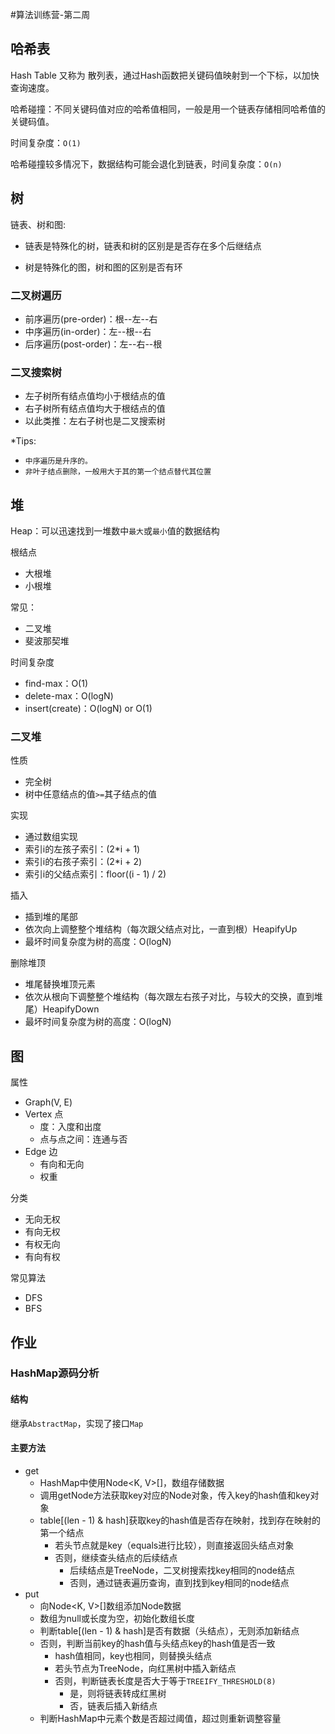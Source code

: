 #算法训练营-第二周

## 哈希表

Hash Table 又称为 散列表，通过Hash函数把关键码值映射到一个下标，以加快查询速度。

哈希碰撞：不同关键码值对应的哈希值相同，一般是用一个链表存储相同哈希值的关键码值。

时间复杂度：`O(1)`

哈希碰撞较多情况下，数据结构可能会退化到链表，时间复杂度：`O(n)`

## 树

链表、树和图:

- 链表是特殊化的树，链表和树的区别是是否存在多个后继结点

- 树是特殊化的图，树和图的区别是否有环

### 二叉树遍历

- 前序遍历(pre-order)：根--左--右
- 中序遍历(in-order)：左--根--右
- 后序遍历(post-order)：左--右--根

### 二叉搜索树

- 左子树所有结点值均小于根结点的值
- 右子树所有结点值均大于根结点的值
- 以此类推：左右子树也是二叉搜索树

*Tips:

-  `中序遍历是升序的。` 
-  `非叶子结点删除，一般用大于其的第一个结点替代其位置`

## 堆

Heap：可以迅速找到一堆数中`最大`或`最小`值的数据结构

根结点

- 大根堆
- 小根堆

常见：

- 二叉堆
- 斐波那契堆

时间复杂度

- find-max：O(1)
- delete-max：O(logN)
- insert(create)：O(logN) or O(1)

### 二叉堆

性质

- 完全树
- 树中任意结点的值`>=`其子结点的值

实现

- 通过数组实现
- 索引i的左孩子索引：(2*i + 1)
- 索引i的右孩子索引：(2*i + 2)
- 索引i的父结点索引：floor((i - 1) / 2)

插入

- 插到堆的尾部
- 依次向上调整整个堆结构（每次跟父结点对比，一直到根）HeapifyUp
- 最坏时间复杂度为树的高度：O(logN)

删除堆顶

- 堆尾替换堆顶元素
- 依次从根向下调整整个堆结构（每次跟左右孩子对比，与较大的交换，直到堆尾）HeapifyDown
- 最坏时间复杂度为树的高度：O(logN)

## 图

属性

- Graph(V, E)
- Vertex 点
  - 度：入度和出度
  - 点与点之间：连通与否
- Edge 边
  - 有向和无向
  - 权重

分类

- 无向无权
- 有向无权
- 有权无向
- 有向有权

常见算法

- DFS
- BFS

## 作业

### HashMap源码分析

#### 结构

继承`AbstractMap`，实现了接口`Map`

#### 主要方法

- get
  - HashMap中使用Node<K, V>[]，数组存储数据
  - 调用getNode方法获取key对应的Node对象，传入key的hash值和key对象
  - table[(len - 1) & hash]获取key的hash值是否存在映射，找到存在映射的第一个结点 
    - 若头节点就是key（equals进行比较），则直接返回头结点对象
    - 否则，继续查头结点的后续结点
      - 后续结点是TreeNode，二叉树搜索找key相同的node结点
      - 否则，通过链表遍历查询，直到找到key相同的node结点
- put
  - 向Node<K, V>[]数组添加Node数据
  - 数组为null或长度为空，初始化数组长度
  - 判断table[(len - 1) & hash]是否有数据（头结点），无则添加新结点
  - 否则，判断当前key的hash值与头结点key的hash值是否一致
    - hash值相同，key也相同，则替换头结点
    - 若头节点为TreeNode，向红黑树中插入新结点
    - 否则，判断链表长度是否大于等于`TREEIFY_THRESHOLD(8)`
      - 是，则将链表转成红黑树
      - 否，链表后插入新结点 
  - 判断HashMap中元素个数是否超过阈值，超过则重新调整容量
